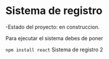 <h1> Sistema de registro </h1>

-Estado del proyecto: en construccion.

Para ejecutar el sistema debes de poner 

```npm install react```
Sistema de registro 2

